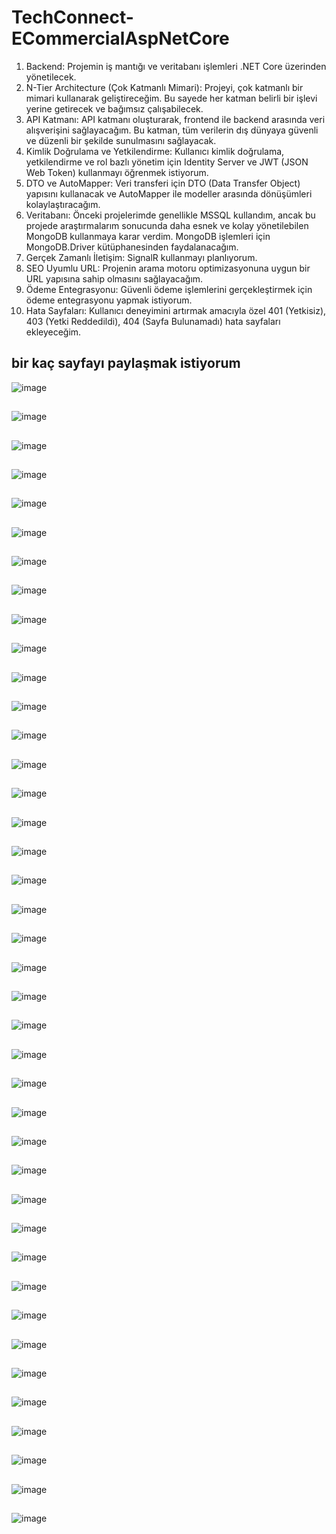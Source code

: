 # TechConnect-ECommercialAspNetCore
1.	Backend: Projemin iş mantığı ve veritabanı işlemleri .NET Core üzerinden yönetilecek.
2.	N-Tier Architecture (Çok Katmanlı Mimari): Projeyi, çok katmanlı bir mimari kullanarak geliştireceğim. Bu sayede her katman belirli bir işlevi yerine getirecek ve bağımsız çalışabilecek.
3.	API Katmanı: API katmanı oluşturarak, frontend ile backend arasında veri alışverişini sağlayacağım. Bu katman, tüm verilerin dış dünyaya güvenli ve düzenli bir şekilde sunulmasını sağlayacak.
4.	Kimlik Doğrulama ve Yetkilendirme: Kullanıcı kimlik doğrulama, yetkilendirme ve rol bazlı yönetim için Identity Server ve JWT (JSON Web Token) kullanmayı öğrenmek istiyorum.
5.	DTO ve AutoMapper: Veri transferi için DTO (Data Transfer Object) yapısını kullanacak ve AutoMapper ile modeller arasında dönüşümleri kolaylaştıracağım.
6.	Veritabanı: Önceki projelerimde genellikle MSSQL kullandım, ancak bu projede araştırmalarım sonucunda  daha esnek ve kolay yönetilebilen MongoDB kullanmaya karar verdim. MongoDB işlemleri için MongoDB.Driver kütüphanesinden faydalanacağım.
7.	Gerçek Zamanlı İletişim: SignalR kullanmayı planlıyorum.
8.	SEO Uyumlu URL: Projenin arama motoru optimizasyonuna uygun bir URL yapısına sahip olmasını sağlayacağım.
9.	Ödeme Entegrasyonu: Güvenli ödeme işlemlerini gerçekleştirmek için ödeme entegrasyonu yapmak istiyorum.
10.	Hata Sayfaları: Kullanıcı deneyimini artırmak amacıyla özel 401 (Yetkisiz), 403 (Yetki Reddedildi), 404 (Sayfa Bulunamadı) hata sayfaları ekleyeceğim.




## bir kaç sayfayı paylaşmak istiyorum
![image](https://github.com/user-attachments/assets/7e34a84e-41b3-419e-8e69-0b8cc810d504)

##
![image](https://github.com/user-attachments/assets/313beca1-fc69-42f9-919f-9bde27572eeb)

##
![image](https://github.com/user-attachments/assets/13eb2baf-1c15-45d4-b4b6-b315a3d01f89)

##
![image](https://github.com/user-attachments/assets/a21feb9a-53f6-4a92-8047-307764d7595f)

##
![image](https://github.com/user-attachments/assets/48a0495c-3e12-41c3-bc3f-9b895a2a32a6)

##
![image](https://github.com/user-attachments/assets/9a2d3d9e-5ce9-49aa-aff2-7c2bd80acf0a)

##
![image](https://github.com/user-attachments/assets/3d132dd9-a22b-4003-a591-fe9f17a778ac)

##
![image](https://github.com/user-attachments/assets/992d0b64-4cb3-4f9b-8351-63468200df74)

##
![image](https://github.com/user-attachments/assets/0a22029e-94ca-452d-bc2d-374af05bb9e3)

##
![image](https://github.com/user-attachments/assets/25b1e9fc-aab8-40b3-a815-c05897ecd151)

##
![image](https://github.com/user-attachments/assets/0d1eb98e-e6d7-4c32-9d78-3272e0309e23)

##
![image](https://github.com/user-attachments/assets/1aaa859b-2858-44dc-854a-f37dfdc5d64c)

##
![image](https://github.com/user-attachments/assets/d9ae4011-312a-40d9-b08b-a5003d80426c)

##
![image](https://github.com/user-attachments/assets/e90173a4-7a7f-4ef5-ba3b-728b29cdaeac)

##
![image](https://github.com/user-attachments/assets/f43d97a1-d9d1-442b-8fd5-c0044f3b48d1)

##
![image](https://github.com/user-attachments/assets/c4fb0e64-f7d6-423c-8866-872d95174d95)

##
![image](https://github.com/user-attachments/assets/81f23fcb-db84-49b7-a569-bda8590c362e)

##
![image](https://github.com/user-attachments/assets/2b5af9f6-e90e-4857-9b90-80a3e57d2c6a)

##
![image](https://github.com/user-attachments/assets/28f4e023-aa65-46b4-b6e1-2111c6a94f80)

##
![image](https://github.com/user-attachments/assets/82f0036b-5a70-4872-895d-062aeee4699f)

##
![image](https://github.com/user-attachments/assets/c755bd7a-97ac-49f7-8267-b867c7bb6d5a)

##
![image](https://github.com/user-attachments/assets/bf4d8d9d-9f11-48e1-9fef-df341df3bb59)

##
![image](https://github.com/user-attachments/assets/7d45b5c4-e1b1-42ee-9d77-e9b7c95a6065)

##
![image](https://github.com/user-attachments/assets/0da72fdf-aa4f-4574-8887-9fcc922c20a1)

##
![image](https://github.com/user-attachments/assets/25bba8d5-f5f9-4dd5-b6c4-a556f9737d68)

##
![image](https://github.com/user-attachments/assets/8cf31a95-adef-4cb8-b8ce-1fd67dfcbf08)

##
![image](https://github.com/user-attachments/assets/2b105d7b-5c6e-4986-acdc-117f30edbb65)

##
![image](https://github.com/user-attachments/assets/3ae75cba-7be1-4a51-a287-0ddf4acdc5a6)

##
![image](https://github.com/user-attachments/assets/20814b10-866e-458f-8598-926c59064c6e)

##
![image](https://github.com/user-attachments/assets/88a2d780-baf3-4fd9-9234-9e7947d2a219)

##
![image](https://github.com/user-attachments/assets/bead35f3-ba83-453c-91d3-cd3d6915784a)

##
![image](https://github.com/user-attachments/assets/529661b8-f575-4bf6-82c2-504b02f78f4a)

##
![image](https://github.com/user-attachments/assets/c53c920f-0eeb-438a-a1b1-54cba1dc8109)

##
![image](https://github.com/user-attachments/assets/8ff3017b-d393-4feb-90f7-e6026e7da193)

##
![image](https://github.com/user-attachments/assets/b6d6dee4-df19-4d1d-90ca-3ad41457a574)

##
![image](https://github.com/user-attachments/assets/234fbe12-07e1-470f-9fab-481fde00cdf0)

##
![image](https://github.com/user-attachments/assets/fe976e33-1777-448e-87de-8d3611dcfafa)

##
![image](https://github.com/user-attachments/assets/b9438afb-3763-4ad9-8dcd-6158b17dcd30)

##
![image](https://github.com/user-attachments/assets/40bd5281-0db2-473c-b20e-79eb0313af35)

##
![image](https://github.com/user-attachments/assets/0bc81261-356d-4ac6-bf5f-2eb761ba7406)











































